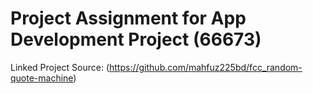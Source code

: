 # Project Assignment for App Development Project (66673)
Linked Project Source: (https://github.com/mahfuz225bd/fcc_random-quote-machine)
